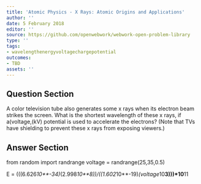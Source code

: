 ```yaml
---
title: 'Atomic Physics - X Rays: Atomic Origins and Applications'
author: ''
date: 5 February 2018
editor: ''
source: https://github.com/openwebwork/webwork-open-problem-library
type: ''
tags:
- wavelengthenergyvoltagechargepotential
outcomes:
- TBD
assets: ''
---
```


## Question Section 

A color television tube also generates some x rays when its electron beam strikes the screen. What is the shortest wavelength of these x rays, if a(voltage,(kV) potential is used to accelerate the electrons? (Note that TVs have shielding to prevent these x rays from exposing viewers.)



## Answer Section

from random import randrange
voltage = randrange(25,35,0.5)

E = (((6.626*10**-34)*(2.998*10**8))/((1.602*10**-19)*(voltage*10**3)))*10**11